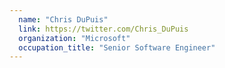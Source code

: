 ```yaml
---
  name: "Chris DuPuis"
  link: https://twitter.com/Chris_DuPuis
  organization: "Microsoft"
  occupation_title: "Senior Software Engineer"
---
```

